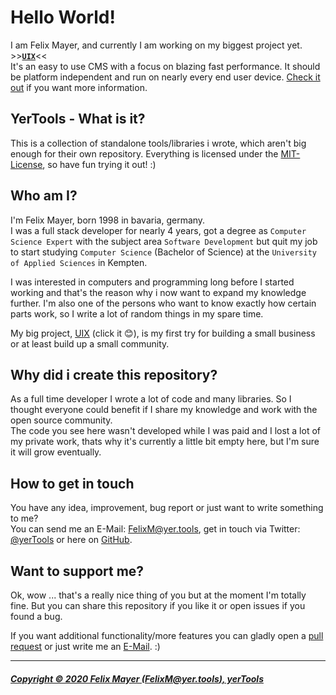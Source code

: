 # Hello World!

I am Felix Mayer, and currently I am working on my biggest project yet. >>[**`UIX`**](https://github.com/yerTools/UIX)<<  
It's an easy to use CMS with a focus on blazing fast performance. It should be platform independent and run on nearly every end user device. [Check it out](https://github.com/yerTools/UIX) if you want more information.

## YerTools - What is it?
This is a collection of standalone tools/libraries i wrote, which aren't big enough for their own repository.
Everything is licensed under the [MIT-License](https://github.com/yerTools/YerTools/blob/master/LICENSE.md), so have fun trying it out! :)

## Who am I?
I'm Felix Mayer, born 1998 in bavaria, germany.  
I was a full stack developer for nearly 4 years, got a degree as `Computer Science Expert` with the subject area `Software Development` but quit my job to start studying `Computer Science` (Bachelor of Science) at the `University of Applied Sciences` in Kempten.

I was interested in computers and programming long before I started working and that's the reason why i now want to expand my knowledge further.
I'm also one of the persons who want to know exactly how certain parts work, so I write a lot of random things in my spare time.

My big project, [UIX](https://github.com/yerTools/UIX) (click it :blush:), is my first try for building a small business or at least build up a small community.

## Why did i create this repository?
As a full time developer I wrote a lot of code and many libraries.
So I thought everyone could benefit if I share my knowledge and work with the open source community.  
The code you see here wasn't developed while I was paid and I lost a lot of my private work, thats why it's currently a little bit empty here, but I'm sure it will grow eventually.

## How to get in touch
You have any idea, improvement, bug report or just want to write something to me?  
You can send me an E-Mail: [FelixM@yer.tools](mailto:FelixM@yer.tools), get in touch via Twitter: [@yerTools](https://twitter.com/yerTools) or here on [GitHub](https://github.com/yerTools).

## Want to support me?
Ok, wow ... that's a really nice thing of you but at the moment I'm totally fine. But you can share this repository if you like it or open issues if you found a bug.

If you want additional functionality/more features you can gladly open a [pull request](https://github.com/yerTools/YerTools/pulls) or just write me an [E-Mail](mailto:FelixM@yer.tools). :)

---

##### [Copyright © 2020 Felix Mayer (FelixM@yer.tools), yerTools](https://github.com/yerTools/YerTools/blob/master/LICENSE.md)